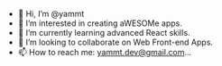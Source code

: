 - 👋 Hi, I’m @yammt
- 👀 I’m interested in creating aWESOMe apps.
- 🌱 I’m currently learning advanced React skills.
- 💞️ I’m looking to collaborate on Web Front-end Apps.
- 📫 How to reach me: yammt.dev@gmail.com...

<!---
yammt/yammt is a ✨ special ✨ repository because its `README.md` (this file) appears on your GitHub profile.
You can click the Preview link to take a look at your changes.
--->
